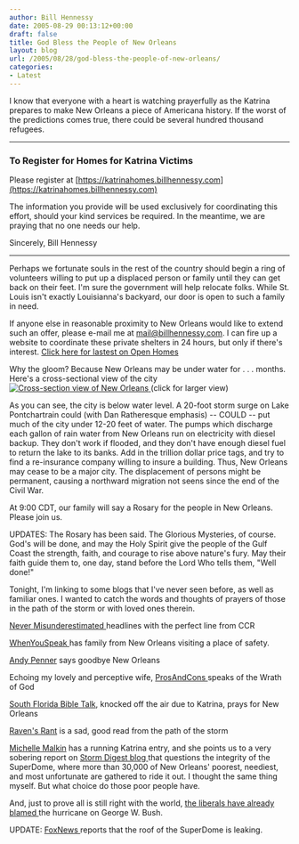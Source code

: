 ```yaml
---
author: Bill Hennessy
date: 2005-08-29 00:13:12+00:00
draft: false
title: God Bless the People of New Orleans
layout: blog
url: /2005/08/28/god-bless-the-people-of-new-orleans/
categories:
- Latest
---
```


I know that everyone with a heart is watching prayerfully as the Katrina prepares to make New Orleans a piece of Americana history.  If the worst of the predictions comes true, there could be several hundred thousand refugees.


* * *




### To Register for Homes for Katrina Victims


Please register at [https://katrinahomes.billhennessy.com](https://katrinahomes.billhennessy.com)

The information you provide will be used exclusively for coordinating this effort, should your kind services be required.  In the meantime, we are praying that no one needs our help.

Sincerely,
Bill Hennessy


* * *


Perhaps we fortunate souls in the rest of the country should begin a ring of volunteers willing to put up a displaced person or family until they can get back on their feet.  I'm sure the government will help relocate folks.  While St. Louis isn't exactly Louisianna's backyard, our door is open to such a family in need.

If anyone else in reasonable proximity to New Orleans would like to extend such an offer, please e-mail me at [mail@billhennessy.com](mailto:mail@billhennessy.com).  I can fire up a website to coordinate these private shelters in 24 hours, but only if there's interest.  [Click here for lastest on Open Homes](https://www.hennessysview.com/?p=826)

Why the gloom?  Because New Orleans may be under water for . . . months.   Here's a cross-sectional view of the city
[
![Cross-section view of New Orleans](https://www.hennessysview.com/wp-content/Xsect.jpg)
](https://www.hennessysview.com/wp-content/Xsect.jpg)(click for larger view)


As you can see, the city is below water level.  A 20-foot storm surge on Lake Pontchartrain could (with Dan Ratheresque emphasis) -- COULD -- put much of the city under 12-20 feet of water.  The pumps which discharge each gallon of rain water from New Orleans run on electricity with diesel backup.  They don't work if flooded, and they don't have enough diesel fuel to return the lake to its banks.  Add in the trillion dollar price tags, and try to find a re-insurance company willing to insure a building.  Thus, New Orleans may cease to be a major city.  The displacement of persons might be permanent, causing a northward migration not seens since the end of the Civil War.

At 9:00 CDT,  our family will say a Rosary for the people in New Orleans.  Please join us.

UPDATES:
The Rosary has been said.  The Glorious Mysteries, of course.  God's will be done, and may the Holy Spirit give the people of the Gulf Coast the strength, faith, and courage to rise above nature's fury.  May their faith guide them to, one day, stand before the Lord Who tells them, "Well done!"

Tonight, I'm linking to some blogs that I've never seen before, as well as familiar ones.  I wanted to catch the words and thoughts of prayers of those in the path of the storm or with loved ones therein.

[Never Misunderestimated ](https://grabass.org/looks_like_were_in_for_nasty_weather)headlines with the perfect line from CCR

[WhenYouSpeak ](https://www.livejournal.com/users/when_you_speak/8878.html)has family from New Orleans visiting a place of safety.

[Andy Penner](https://www.livejournal.com/users/neverclear1180/78800.html) says goodbye New Orleans

Echoing my lovely and perceptive wife, [ProsAndCons ](https://prosandcons.us/?p=1389)speaks of the Wrath of God

[South Florida Bible Talk](https://www.paragonway.com/wordpress/?p=20), knocked off the air due to Katrina, prays for New Orleans

[Raven's Rant](https://www.ravensrants.com/mt/001269.shtml) is a sad, good read from the path of the storm

[Michelle Malkin](https://michellemalkin.com/archives/003422.htm) has a running Katrina entry, and she points us to a very sobering report on [Storm Digest blog ](https://www.stormdigest.com/index.php/2005/08/28/superdome-can-it-withstand-the-winds/)that questions the integrity of the SuperDome, where more than 30,000 of New Orleans' poorest, neediest, and most unfortunate are gathered to ride it out.  I thought the same thing myself.  But what choice do those poor people have.

And, just to prove all is still right with the world, [the liberals have already blamed ](https://www.swingstateproject.com/2005/08/katrina_proves.php)the hurricane on George W. Bush.

UPDATE:  [FoxNews ](https://www.foxnews.com/story/0,2933,167313,00.html)reports that the roof of the SuperDome is leaking.
